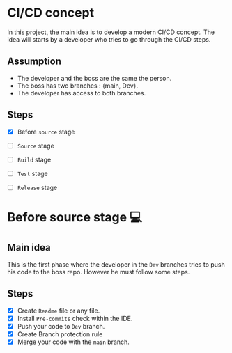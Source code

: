# CI/CD concept
In this project, the main idea is to develop a modern CI/CD concept. The idea will starts by a developer who tries to go through the CI/CD steps.
## Assumption
- The developer and the boss are the same the person.
- The boss has two branches : {main, Dev}.
- The developer has access to both branches.
## Steps
- [x] Before `source` stage
- [ ] `Source` stage
- [ ] `Build` stage
- [ ] `Test` stage
- [ ] `Release` stage


# Before source stage :computer:
## Main idea
This is the first phase where the developer in the `Dev` branches tries to push his code to the boss repo. However he must follow some steps.
## Steps
- [x] Create `Readme` file or any file.
- [x] Install `Pre-commits` check within the IDE.
- [x] Push your code to `Dev` branch.
- [x] Create Branch protection rule
- [x] Merge your code with the `main` branch.
